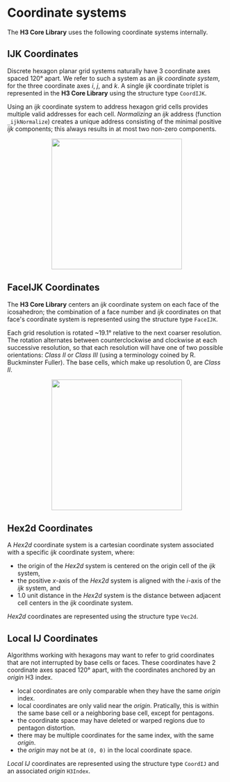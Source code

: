 # Coordinate systems

The **H3 Core Library** uses the following coordinate systems internally.

IJK Coordinates
---

Discrete hexagon planar grid systems naturally have 3 coordinate axes spaced 120&deg; apart. We refer to such a system as an *ijk coordinate system*, for the three coordinate axes *i*, *j*, and *k*. A single *ijk* coordinate triplet is represented in the **H3 Core Library** using the structure type `CoordIJK`.

Using an *ijk* coordinate system to address hexagon grid cells provides multiple valid addresses for each cell. *Normalizing* an *ijk* address (function `_ijkNormalize`) creates a unique address consisting of the minimal positive *ijk* components; this always results in at most two non-zero components.

<div align="center">
  <img height="300" src="/images/ijkp.png" />
</div>

FaceIJK Coordinates
---

The **H3 Core Library** centers an *ijk* coordinate system on each face of the icosahedron; the combination of a face number and *ijk* coordinates on that face's coordinate system is represented using the structure type `FaceIJK`.

Each grid resolution is rotated ~19.1&deg; relative to the next coarser resolution. The rotation alternates between counterclockwise and clockwise at each successive resolution, so that each resolution will have one of two possible orientations: *Class II* or *Class III* (using a terminology coined by R. Buckminster Fuller). The base cells, which make up resolution 0, are *Class II*.

<div align="center">
  <img height="300" src="/images/classII.III.png" />
</div>

Hex2d Coordinates
---

A *Hex2d* coordinate system is a cartesian coordinate system associated with a specific *ijk* coordinate system, where:

* the origin of the *Hex2d* system is centered on the origin cell of the *ijk* system, 
* the positive *x*-axis of the *Hex2d* system is aligned with the *i*-axis of the *ijk* system, and
* 1.0 unit distance in the *Hex2d* system is the distance between adjacent cell centers in the *ijk* coordinate system.

*Hex2d* coordinates are represented using the structure type `Vec2d`.

Local IJ Coordinates
---

Algorithms working with hexagons may want to refer to grid coordinates that are not interrupted by base cells or faces. These coordinates have 2 coordinate axes spaced 120&deg; apart, with the coordinates anchored by an *origin* H3 index.

* local coordinates are only comparable when they have the same *origin* index.
* local coordinates are only valid near the *origin*. Pratically, this is within the same base cell or a neighboring base cell, except for pentagons.
* the coordinate space may have deleted or warped regions due to pentagon distortion.
* there may be multiple coordinates for the same index, with the same *origin*.
* the *origin* may not be at `(0, 0)` in the local coordinate space.

*Local IJ* coordinates are represented using the structure type `CoordIJ` and an associated *origin* `H3Index`.
